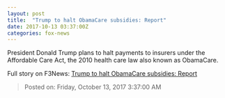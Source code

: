 ```yaml
---
layout: post
title:  "Trump to halt ObamaCare subsidies: Report"
date: 2017-10-13 03:37:00Z
categories: fox-news
---
```


President Donald Trump plans to halt payments to insurers under the Affordable Care Act, the 2010 health care law also known as ObamaCare.


Full story on F3News: [Trump to halt ObamaCare subsidies: Report](http://www.f3nws.com/n/CH2gqD)

> Posted on: Friday, October 13, 2017 3:37:00 AM
